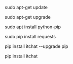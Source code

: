 
sudo apt-get update

sudo apt-get upgrade

sudo apt install python-pip

sudo pip install requests

pip install itchat --upgrade pip

pip install itchat


